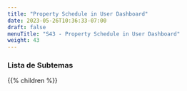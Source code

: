 ```yaml
---
title: "Property Schedule in User Dashboard"
date: 2023-05-26T10:36:33-07:00
draft: false
menuTitle: "S43 - Property Schedule in User Dashboard"
weight: 43
---
```


### Lista de Subtemas
{{% children  %}}

